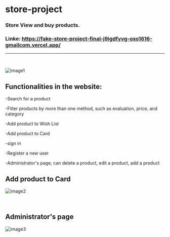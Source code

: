 # store-project


### Store View and buy products.



### Linke: https://fake-store-project-final-j9igdfyvg-oxo1616-gmailcom.vercel.app/

---
<br>


![image1](https://user-images.githubusercontent.com/70335592/141263649-49e7007a-fec6-4062-8a0e-5303cc51b0ff.png)



## Functionalities in the website:
-Search for a product

-Filter products by more than one method, such as evaluation, price, and category

-Add product to Wish List

-Add product to Card

-sign in

-Register a new user

-Administrator's page, can delete a product, edit a product, add a product


##  Add product to Card


![image2](https://user-images.githubusercontent.com/70335592/141267534-b6905eea-e8fa-46a5-9492-65fce66fab0c.png)


<br>


## Administrator's page


![image3](https://user-images.githubusercontent.com/70335592/141267574-496a3847-4d97-41dc-b556-69ed4823c118.png)

